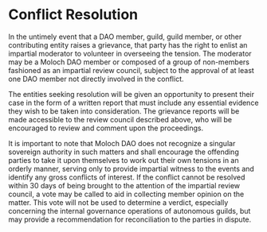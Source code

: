 # Conflict Resolution

In the untimely event that a DAO member, guild, guild member, or other contributing entity raises a grievance, that party has the right to enlist an impartial moderator to volunteer in overseeing the tension. The moderator may be a Moloch DAO member or composed of a group of non-members fashioned as an impartial review council, subject to the approval of at least one DAO member not directly involved in the conflict.

The entities seeking resolution will be given an opportunity to present their case in the form of a written report that must include any essential evidence they wish to be taken into consideration. The grievance reports will be made accessible to the review council described above, who will be encouraged to review and comment upon the proceedings.

It is important to note that Moloch DAO does not recognize a singular sovereign authority in such matters and shall encourage the offending parties to take it upon themselves to work out their own tensions in an orderly manner, serving only to provide impartial witness to the events and identify any gross conflicts of interest. If the conflict cannot be resolved within 30 days of being brought to the attention of the impartial review council, a vote may be called to aid in collecting member opinion on the matter. This vote will not be used to determine a verdict, especially concerning the internal governance operations of autonomous guilds, but may provide a recommendation for reconciliation to the parties in dispute.
